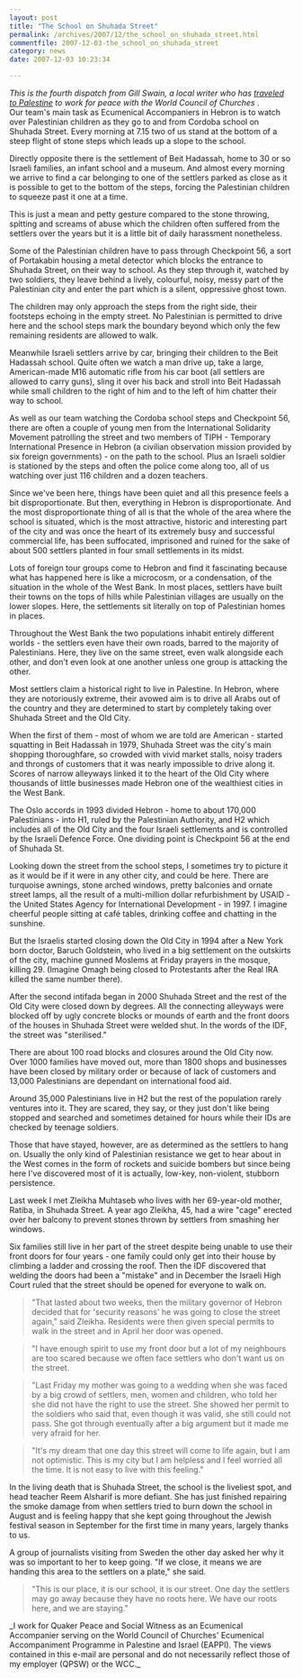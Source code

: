 ```yaml
---
layout: post
title: "The School on Shuhada Street"
permalink: /archives/2007/12/the_school_on_shuhada_street.html
commentfile: 2007-12-03-the_school_on_shuhada_street
category: news
date: 2007-12-03 10:23:34

---
```


<div markdown="1" class="box">
<em>This is the fourth dispatch from Gill Swain, a local writer who has <a href="https://stmargarets.london/archives/2007/09/local_writer_works_for_peace_in_palestine.html">traveled to Palestine</a> to work for peace with the World Council of Churches </em>.

</div>
Our team's main task as Ecumenical Accompaniers in Hebron is to watch over Palestinian children as they go to and from Cordoba school on Shuhada Street. Every morning at 7.15 two of us stand at the bottom of a steep flight of stone steps which leads up a slope to the school.

Directly opposite there is the settlement of Beit Hadassah, home to 30 or so Israeli families, an infant school and a museum. And almost every morning we arrive to find a car belonging to one of the settlers parked as close as it is possible to get to the bottom of the steps, forcing the Palestinian children to squeeze past it one at a time.

This is just a mean and petty gesture compared to the stone throwing, spitting and screams of abuse which the children often suffered from the settlers over the years but it is a little bit of daily harassment nonetheless.

Some of the Palestinian children have to pass through Checkpoint 56, a sort of Portakabin housing a metal detector which blocks the entrance to Shuhada Street, on their way to school. As they step through it, watched by two soldiers, they leave behind a lively, colourful, noisy, messy part of the Palestinian city and enter the part which is a silent, oppressive ghost town.

The children may only approach the steps from the right side, their footsteps echoing in the empty street. No Palestinian is permitted to drive here and the school steps mark the boundary beyond which only the few remaining residents are allowed to walk.

Meanwhile Israeli settlers arrive by car, bringing their children to the Beit Hadassah school. Quite often we watch a man drive up, take a large, American-made M16 automatic rifle from his car boot (all settlers are allowed to carry guns), sling it over his back and stroll into Beit Hadassah while small children to the right of him and to the left of him chatter their way to school.

As well as our team watching the Cordoba school steps and Checkpoint 56, there are often a couple of young men from the International Solidarity Movement patrolling the street and two members of TIPH - Temporary International Presence in Hebron (a civilian observation mission provided by six foreign governments) - on the path to the school. Plus an Israeli soldier is stationed by the steps and often the police come along too, all of us watching over just 116 children and a dozen teachers.

Since we've been here, things have been quiet and all this presence feels a bit disproportionate. But then, everything in Hebron is disproportionate. And the most disproportionate thing of all is that the whole of the area where the school is situated, which is the most attractive, historic and interesting part of the city and was once the heart of its extremely busy and successful commercial life, has been suffocated, imprisoned and ruined for the sake of about 500 settlers planted in four small settlements in its midst.

Lots of foreign tour groups come to Hebron and find it fascinating because what has happened here is like a microcosm, or a condensation, of the situation in the whole of the West Bank. In most places, settlers have built their towns on the tops of hills while Palestinian villages are usually on the lower slopes. Here, the settlements sit literally on top of Palestinian homes in places.

Throughout the West Bank the two populations inhabit entirely different worlds - the settlers even have their own roads, barred to the majority of Palestinians. Here, they live on the same street, even walk alongside each other, and don't even look at one another unless one group is attacking the other.

Most settlers claim a historical right to live in Palestine. In Hebron, where they are notoriously extreme, their avowed aim is to drive all Arabs out of the country and they are determined to start by completely taking over Shuhada Street and the Old City.

When the first of them - most of whom we are told are American - started squatting in Beit Hadassah in 1979, Shuhada Street was the city's main shopping thoroughfare, so crowded with vivid market stalls, noisy traders and throngs of customers that it was nearly impossible to drive along it. Scores of narrow alleyways linked it to the heart of the Old City where thousands of little businesses made Hebron one of the wealthiest cities in the West Bank.

The Oslo accords in 1993 divided Hebron - home to about 170,000 Palestinians - into H1, ruled by the Palestinian Authority, and H2 which includes all of the Old City and the four Israeli settlements and is controlled by the Israeli Defence Force. One dividing point is Checkpoint 56 at the end of Shuhada St.

Looking down the street from the school steps, I sometimes try to picture it as it would be if it were in any other city, and could be here. There are turquoise awnings, stone arched windows, pretty balconies and ornate street lamps, all the result of a multi-million dollar refurbishment by USAID - the United States Agency for International Development - in 1997. I imagine cheerful people sitting at café tables, drinking coffee and chatting in the sunshine.

But the Israelis started closing down the Old City in 1994 after a New York born doctor, Baruch Goldstein, who lived in a big settlement on the outskirts of the city, machine gunned Moslems at Friday prayers in the mosque, killing 29. (Imagine Omagh being closed to Protestants after the Real IRA killed the same number there).

After the second intifada began in 2000 Shuhada Street and the rest of the Old City were closed down by degrees. All the connecting alleyways were blocked off by ugly concrete blocks or mounds of earth and the front doors of the houses in Shuhada Street were welded shut. In the words of the IDF, the street was "sterilised."

There are about 100 road blocks and closures around the Old City now. Over 1000 families have moved out, more than 1800 shops and businesses have been closed by military order or because of lack of customers and 13,000 Palestinians are dependant on international food aid.

Around 35,000 Palestinians live in H2 but the rest of the population rarely ventures into it. They are scared, they say, or they just don't like being stopped and searched and sometimes detained for hours while their IDs are checked by teenage soldiers.

Those that have stayed, however, are as determined as the settlers to hang on. Usually the only kind of Palestinian resistance we get to hear about in the West comes in the form of rockets and suicide bombers but since being here I've discovered most of it is actually, low-key, non-violent, stubborn persistence.

Last week I met Zleikha Muhtaseb who lives with her 69-year-old mother, Ratiba, in Shuhada Street. A year ago Zleikha, 45, had a wire "cage" erected over her balcony to prevent stones thrown by settlers from smashing her windows.

Six families still live in her part of the street despite being unable to use their front doors for four years - one family could only get into their house by climbing a ladder and crossing the roof. Then the IDF discovered that welding the doors had been a "mistake" and in December the Israeli High Court ruled that the street should be opened for everyone to walk on.

> "That lasted about two weeks, then the military governor of Hebron decided that for 'security reasons' he was going to close the street again," said Zleikha. Residents were then given special permits to walk in the street and in April her door was opened.

> "I have enough spirit to use my front door but a lot of my neighbours are too scared because we often face settlers who don't want us on the street.

> "Last Friday my mother was going to a wedding when she was faced by a big crowd of settlers, men, women and children, who told her she did not have the right to use the street. She showed her permit to the soldiers who said that, even though it was valid, she still could not pass. She got through eventually after a big argument but it made me very afraid for her.

> "It's my dream that one day this street will come to life again, but I am not optimistic. This is my city but I am helpless and I feel worried all the time. It is not easy to live with this feeling."

In the living death that is Shuhada Street, the school is the liveliest spot, and head teacher Reem Alsharif is more defiant. She has just finished repairing the smoke damage from when settlers tried to burn down the school in August and is feeling happy that she kept going throughout the Jewish festival season in September for the first time in many years, largely thanks to us.

A group of journalists visiting from Sweden the other day asked her why it was so important to her to keep going. "If we close, it means we are handing this area to the settlers on a plate," she said.

> "This is our place, it is our school, it is our street. One day the settlers may go away because they have no roots here. We have our roots here, and we are staying."

\_I work for Quaker Peace and Social Witness as an Ecumenical Accompanier
serving on the World Council of Churches' Ecumenical Accompaniment
Programme in Palestine and Israel (EAPPI). The views contained in this
e-mail are personal and do not necessarily reflect those of my employer
(QPSW) or the WCC.\_
